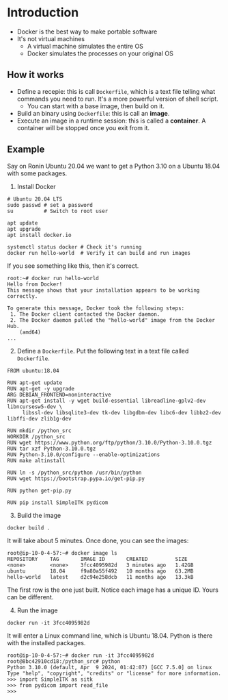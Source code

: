 # Introduction
* Docker is the best way to make portable software
* It's not virtual machines
    * A virtual machine simulates the entire OS
    * Docker simulates the processes on your original OS

## How it works
* Define a recepie: this is call `Dockerfile`, which is a text file telling what commands you need to run. It's a more powerful version of shell script.
    * You can start with a base image, then build on it.
* Build an binary using `Dockerfile`: this is call an **image**. 
* Execute an image in a runtime session: this is called a **container**. A container will be stopped once you exit from it.

## Example
Say on Ronin Ubuntu 20.04 we want to get a Python 3.10 on a Ubuntu 18.04 with some packages.

1. Install Docker
```shell
# Ubuntu 20.04 LTS
sudo passwd # set a password
su          # Switch to root user

apt update
apt upgrade
apt install docker.io

systemctl status docker # Check it's running
docker run hello-world  # Verify it can build and run images
```


If you see something like this, then it's correct.

```
root:~# docker run hello-world
Hello from Docker!
This message shows that your installation appears to be working correctly.

To generate this message, Docker took the following steps:
 1. The Docker client contacted the Docker daemon.
 2. The Docker daemon pulled the "hello-world" image from the Docker Hub.
    (amd64)
...
```

2. Define a `Dockerfile`. Put the following text in a text file called `Dockerfile`.
```
FROM ubuntu:18.04

RUN apt-get update
RUN apt-get -y upgrade
ARG DEBIAN_FRONTEND=noninteractive
RUN apt-get install -y wget build-essential libreadline-gplv2-dev libncursesw5-dev \
     libssl-dev libsqlite3-dev tk-dev libgdbm-dev libc6-dev libbz2-dev libffi-dev zlib1g-dev

RUN mkdir /python_src
WORKDIR /python_src
RUN wget https://www.python.org/ftp/python/3.10.0/Python-3.10.0.tgz
RUN tar xzf Python-3.10.0.tgz
RUN Python-3.10.0/configure --enable-optimizations
RUN make altinstall

RUN ln -s /python_src/python /usr/bin/python
RUN wget https://bootstrap.pypa.io/get-pip.py

RUN python get-pip.py

RUN pip install SimpleITK pydicom
```

3. Build the image

`docker build .`

It will take about 5 minutes. Once done, you can see the images:
```
root@ip-10-0-4-57:~# docker image ls
REPOSITORY    TAG       IMAGE ID       CREATED         SIZE
<none>        <none>    3fcc4095982d   3 minutes ago   1.42GB
ubuntu        18.04     f9a80a55f492   10 months ago   63.2MB
hello-world   latest    d2c94e258dcb   11 months ago   13.3kB
```

The first row is the one just built. Notice each image has a unique ID. Yours can be different.

4. Run the image

`docker run -it 3fcc4095982d`

It will enter a Linux command line, which is Ubuntu 18.04. Python is there with the installed packages.

```
root@ip-10-0-4-57:~# docker run -it 3fcc4095982d
root@8bc42910cd18:/python_src# python
Python 3.10.0 (default, Apr  9 2024, 01:42:07) [GCC 7.5.0] on linux
Type "help", "copyright", "credits" or "license" for more information.
>>> import SimpleITK as sitk
>>> from pydicom import read_file
>>>
```
